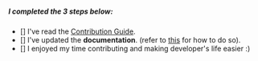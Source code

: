 <!--- Thank you for contributing to Laradock -->

##### I completed the 3 steps below:

- [] I've read the [Contribution Guide](http://laradock.io/contributing).
- [] I've updated the **documentation**. (refer to [this](http://laradock.io/contributing/#update-the-documentation-site) for how to do so).
- [] I enjoyed my time contributing and making developer's life easier :)
